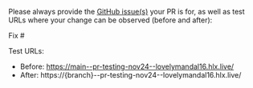 Please always provide the [GitHub issue(s)](../issues) your PR is for, as well as test URLs where your change can be observed (before and after):

Fix #<gh-issue-id>

Test URLs:
- Before: https://main--pr-testing-nov24--lovelymandal16.hlx.live/
- After: https://{branch}--pr-testing-nov24--lovelymandal16.hlx.live/
